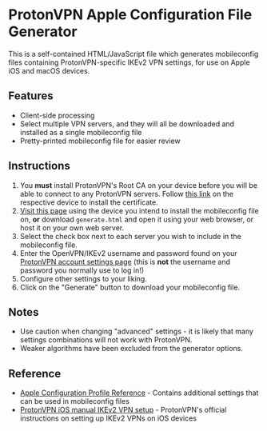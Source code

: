 # ProtonVPN Apple Configuration File Generator

This is a self-contained HTML/JavaScript file which generates mobileconfig files containing ProtonVPN-specific IKEv2 VPN settings, for use on Apple iOS and macOS devices.

## Features

* Client-side processing
* Select multiple VPN servers, and they will all be downloaded and installed as a single mobileconfig file
* Pretty-printed mobileconfig file for easier review

## Instructions

1. You **must** install ProtonVPN's Root CA on your device before you will be able to connect to any ProtonVPN servers. Follow [this link](https://protonvpn.com/download/ProtonVPN_ike_root.der) on the respective device to install the certificate.
1. [Visit this page]() using the device you intend to install the mobileconfig file on, **or** download `generate.html` and open it using your web browser, or host it on your own web server.
2. Select the check box next to each server you wish to include in the mobileconfig file.
3. Enter the OpenVPN/IKEv2 username and password found on your [ProtonVPN account settings page](https://account.protonvpn.com/settings) (this is **not** the username and password you normally use to log in!)
4. Configure other settings to your liking.
5. Click on the "Generate" button to download your mobileconfig file.

## Notes

* Use caution when changing "advanced" settings - it is likely that many settings combinations will not work with ProtonVPN.
* Weaker algorithms have been excluded from the generator options.

## Reference

* [Apple Configuration Profile Reference](https://developer.apple.com/enterprise/documentation/Configuration-Profile-Reference.pdf) - Contains additional settings that can be used in mobileconfig files
* [ProtonVPN iOS manual IKEv2 VPN setup](https://protonvpn.com/support/protonvpn-ios-manual-ikev2-vpn-setup/) - ProtonVPN's official instructions on setting up IKEv2 VPNs on iOS devices
